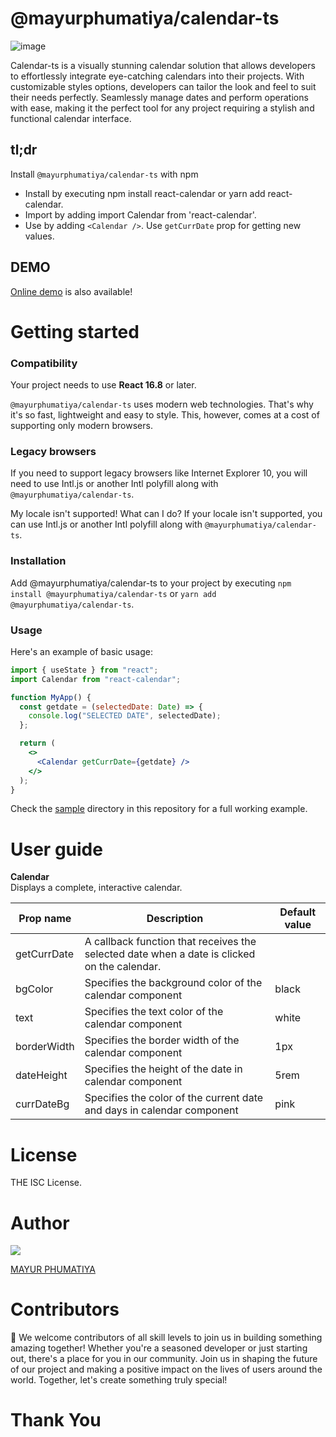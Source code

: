 # @mayurphumatiya/calendar-ts

![image](https://github.com/mayurphumatiya/calendar-ts/assets/98944957/4afb8fe3-e020-4706-9a17-53d1c2b3a114)


Calendar-ts is a visually stunning calendar solution that allows developers to effortlessly integrate eye-catching calendars into their projects. With customizable styles options, developers can tailor the look and feel to suit their needs perfectly. Seamlessly manage dates and perform operations with ease, making it the perfect tool for any project requiring a stylish and functional calendar interface.
## tl;dr

Install `@mayurphumatiya/calendar-ts` with npm

- Install by executing npm install react-calendar or yarn add react-calendar.
- Import by adding import Calendar from 'react-calendar'.
- Use by adding `<Calendar />`. Use `getCurrDate` prop for getting new values.

## DEMO

[Online demo](https://calendar-ts-three.vercel.app/) is also available!

# Getting started

### Compatibility
Your project needs to use **React 16.8** or later.

`@mayurphumatiya/calendar-ts` uses modern web technologies. That's why it's so fast, lightweight and easy to style. This, however, comes at a cost of supporting only modern browsers.

### Legacy browsers
If you need to support legacy browsers like Internet Explorer 10, you will need to use Intl.js or another Intl polyfill along with `@mayurphumatiya/calendar-ts`.

My locale isn't supported! What can I do?
If your locale isn't supported, you can use Intl.js or another Intl polyfill along with `@mayurphumatiya/calendar-ts`.

### Installation
Add @mayurphumatiya/calendar-ts to your project by executing `npm install @mayurphumatiya/calendar-ts` or `yarn add @mayurphumatiya/calendar-ts`.

### Usage
Here's an example of basic usage:

```jsx
import { useState } from "react";
import Calendar from "react-calendar";

function MyApp() {
  const getdate = (selectedDate: Date) => {
    console.log("SELECTED DATE", selectedDate);
  };

  return (
    <>
      <Calendar getCurrDate={getdate} />
    </>
  );
}

```


Check the [sample](https://github.com/mayurphumatiya/calendar-ts) directory in this repository for a full working example.

# User guide

**Calendar**  
Displays a complete, interactive calendar.

| Prop name                                      | Description                                 | Default value |
|---|---|---|
| getCurrDate                                                                             | A callback function that receives the selected date when a date is clicked on the calendar. |   |
| bgColor | Specifies the background color of the calendar component | black |
text | Specifies the text color of the calendar component | white |
borderWidth | Specifies the border width of the calendar component | 1px |
dateHeight | Specifies the height of the date in calendar component | 5rem |
currDateBg | Specifies the color of the current date and days in calendar component | pink



# License

THE ISC License.

# Author

<a href="https://github.com/mayurphumatiya/mayurphumatiya/graphs/contributors">
  <img src="https://contrib.rocks/image?repo=mayurphumatiya/mayurphumatiya" />
</a>

[MAYUR PHUMATIYA](https://github.com/mayurphumatiya)

# Contributors
🚀 We welcome contributors of all skill levels to join us in building something amazing together! Whether you're a seasoned developer or just starting out, there's a place for you in our community. Join us in shaping the future of our project and making a positive impact on the lives of users around the world. Together, let's create something truly special!

# Thank You
